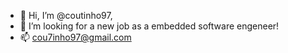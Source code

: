 - 👋 Hi, I’m @coutinho97,
- 👀 I’m looking for a new job as a embedded software engeneer!
- 📫 cou7inho97@gmail.com

<!---
coutinho97/coutinho97 is a ✨ special ✨ repository because its `README.md` (this file) appears on your GitHub profile.
You can click the Preview link to take a look at your changes.

--->
